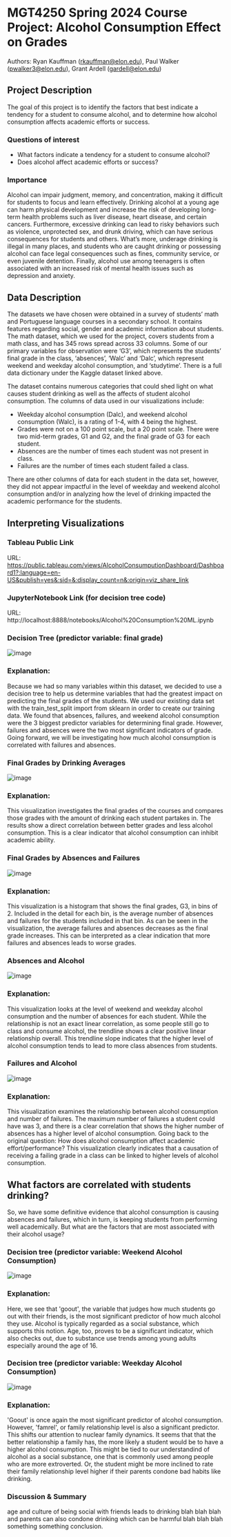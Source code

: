 # MGT4250 Spring 2024 Course Project: Alcohol Consumption Effect on Grades
Authors: Ryan Kauffman (rkauffman@elon.edu), Paul Walker (pwalker3@elon.edu), Grant Ardell (gardell@elon.edu)

## Project Description
The goal of this project is to identify the factors that best indicate a tendency for a student to consume alcohol, and to determine how alcohol consumption affects academic efforts or success.
### Questions of interest
- What factors indicate a tendency for a student to consume alcohol?
- Does alcohol affect academic efforts or success?
  
### Importance

Alcohol can impair judgment, memory, and concentration, making it difficult for students to focus and learn effectively. Drinking alcohol at a young age can harm physical development and increase the risk of developing long-term health problems such as liver disease, heart disease, and certain cancers. Furthermore, excessive drinking can lead to risky behaviors such as violence, unprotected sex, and drunk driving, which can have serious consequences for students and others. What’s more, underage drinking is illegal in many places, and students who are caught drinking or possessing alcohol can face legal consequences such as fines, community service, or even juvenile detention. Finally, alcohol use among teenagers is often associated with an increased risk of mental health issues such as depression and anxiety.

## Data Description
The datasets we have chosen were obtained in a survey of students’ math and Portuguese language courses in a secondary school. It contains features regarding social, gender and academic information about students. The math dataset, which we used for the project, covers students from a math class, and has 345 rows spread across 33 columns. Some of our primary variables for observation were ‘G3’, which represents the students’ final grade in the class, ‘absences’, ‘Walc’ and ‘Dalc’, which represent weekend and weekday alcohol consumption, and ‘studytime’. There is a full data dictionary under the Kaggle dataset linked above.

The dataset contains numerous categories that could shed light on what causes student drinking as well as the affects of student alcohol consumption. The columns of data used in our visualizations include:

- Weekday alcohol consumption (Dalc), and weekend alcohol consumption (Walc), is a rating of 1-4, with 4 being the highest.
- Grades were not on a 100 point scale, but a 20 point scale. There were two mid-term grades, G1 and G2, and the final grade of G3 for each student.
- Absences are the number of times each student was not present in class.
- Failures are the number of times each student failed a class.

There are other columns of data for each student in the data set, however, they did not appear impactful in the level of weekday and weekend alcohol consumption and/or in analyzing how the level of drinking impacted the academic performance for the students.

## Interpreting Visualizations
### Tableau Public Link
URL: https://public.tableau.com/views/AlcoholConsumputionDashboard/Dashboard1?:language=en-US&publish=yes&:sid=&:display_count=n&:origin=viz_share_link

### JupyterNotebook Link (for decision tree code)
URL: http://localhost:8888/notebooks/Alcohol%20Consumption%20ML.ipynb

### Decision Tree (predictor variable: final grade)
![image](https://github.com/rkauffman01/mgt4250spring2024/assets/168774318/7921f8a1-77e6-49a1-b70e-50ec34b7f79f)
### Explanation: 

Because we had so many variables within this dataset, we decided to use a decision tree to help us determine variables that had the greatest impact on predicting the final grades of the students. We used our existing data set with the train_test_split import from sklearn in order to create our training data. We found that absences, failures, and weekend alcohol consumption were the 3 biggest predictor variables for determining final grade. However, failures and absences were the two most significant indicators of grade. Going forward, we will be investigating how much alcohol consumption is correlated with failures and absences. 

### Final Grades by Drinking Averages
![image](https://github.com/rkauffman01/mgt4250spring2024/assets/168774318/072e4f59-be7e-44cb-9d40-c811c94e5671)
### Explanation: 
This visualization investigates the final grades of the courses and compares those grades with the amount of drinking each student partakes in. The results show a direct correlation between better grades and less alcohol consumption. This is a clear indicator that alcohol consumption can inhibit academic ability.

### Final Grades by Absences and Failures
![image](https://github.com/rkauffman01/mgt4250spring2024/assets/168774318/5b516f98-8b0c-42e6-a355-60264cd66755)
### Explanation:
This visualization is a histogram that shows the final grades, G3, in bins of 2. Included in the detail for each bin, is the average number of absences and failures for the students included in that bin. As can be seen in the visualization, the average failures and absences decreases as the final grade increases. This can be interpreted as a clear indication that more failures and absences leads to worse grades.

### Absences and Alcohol
![image](https://github.com/rkauffman01/mgt4250spring2024/assets/168774318/8371a498-2583-4e70-a55e-e0e79a80c493)
### Explanation:
This visualization looks at the level of weekend and weekday alcohol consumption and the number of absences for each student. While the relationship is not an exact linear correlation, as some people still go to class and consume alcohol, the trendline shows a clear positive linear relationship overall. This trendline slope indicates that the higher level of alcohol consumption tends to lead to more class absences from students.

### Failures and Alcohol
![image](https://github.com/rkauffman01/mgt4250spring2024/assets/168774318/c89b8ffa-dc05-4b11-a210-7f9c510c5d5e)
### Explanation:
This visualization examines the relationship between alcohol consumption and number of failures. The maximum number of failures a student could have was 3, and there is a clear correlation that shows the higher number of absences has a higher level of alcohol consumption. Going back to the original question: How does alcohol consumption affect academic effort/performance? This visualization clearly indicates that a causation of receiving a failing grade in a class can be linked to higher levels of alcohol consumption. 

## What factors are correlated with students drinking?
So, we have some definitive evidence that alcohol consumption is causing absences and failures, which in turn, is keeping students from performing well academically. But what are the factors that are most associated with their alcohol usage?
### Decision tree (predictor variable: Weekend Alcohol Consumption)

![image](https://github.com/rkauffman01/mgt4250spring2024/assets/168774318/ddded9c0-c996-4773-971c-532635d0bc8a)

### Explanation:
Here, we see that 'goout', the variable that judges how much students go out with their friends, is the most significant predictor of how much alcohol they use. Alcohol is typically regarded as a social substance, which supports this notion. 
Age, too, proves to be a significant indicator, which also checks out, due to substance use trends among young adults especially around the age of 16.

### Decision tree (predictor variable: Weekday Alcohol Consumption)

![image](https://github.com/rkauffman01/mgt4250spring2024/assets/168774318/6e11d60b-49b7-4db8-9f67-b991710e02b4)

### Explanation:
'Goout' is once again the most significant predictor of alcohol consumption. However, 'famrel', or family relationship level is also a significant predictor. This shifts our attention to nuclear family dynamics. It seems that that the better relationship a family has, the more likely a student would be to have a higher alcohol consumption. This might be tied to our understandind of alcohol as a social substance, one that is commonly used among people who are more extroverted. Or, the student might be more inclined to rate their family relationship level higher if their parents condone bad habits like drinking. 


### Discussion & Summary
age and culture of being social with friends leads to drinking blah blah blah and parents can also condone drinking which can be harmful blah blah blah
something something conclusion.
